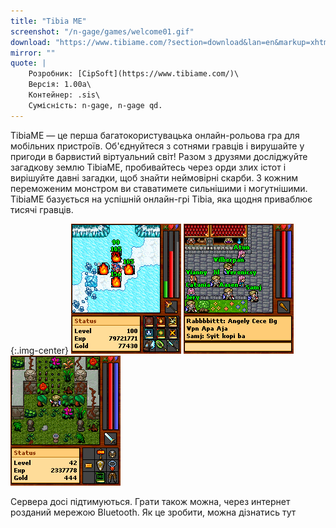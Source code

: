 ```yaml
---
title: "Tibia ME"
screenshot: "/n-gage/games/welcome01.gif"
download: "https://www.tibiame.com/?section=download&lan=en&markup=xhtml"
mirror: ""
quote: |
    Розробник: [CipSoft](https://www.tibiame.com/)\
    Версія: 1.00a\
    Контейнер: .sis\
    Сумісність: n-gage, n-gage qd.
---
```


TibiaME — це перша багатокористувацька онлайн-рольова гра для мобільних пристроїв. Об'єднуйтеся з сотнями гравців і вирушайте у пригоди в барвистий віртуальний світ! Разом з друзями досліджуйте загадкову землю TibiaME, пробивайтесь через орди злих істот і вирішуйте давні загадки, щоб знайти неймовірні скарби. З кожним переможеним монстром ви ставатимете сильнішими і могутнішими. TibiaME базується на успішній онлайн-грі Tibia, яка щодня приваблює тисячі гравців.

{:.img-center}
![TibiaMe](/n-gage/games/spell01.gif)
![TibiaMe](/n-gage/games/chat01.gif)
![TibiaMe](/n-gage/games/trap01.gif)

Сервера досі підтимуються. Грати також можна, через интернет розданий мережою Bluetooth. Як це зробити, можна дізнатись тут